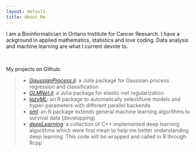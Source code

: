 ```yaml
---
layout: default
title: About Me
---
```


I am a Bioinformatician in Ontario Institute for Cancer Reesarch. I have 
a ackground in applied mathematics, statistics and love coding. Data analysis and machine learning
are what I current devote to. 

</br>

My projects on Github:

> - [_GaussianProcess.jl_](https://github.com/linxihui/GaussianProcess.jl): a Julia package for Gaussian process regression and classification
> - [_GLMNet.jl_](https://github.com/linxihui/GLMNet.jl): a Julia package for elastic-net regularization
> - [_lazyML_](https://github.com/linxihui/lazyML): an R package to automatically select/tune models and hyper-parameters with different parallel backends
> - [_sml_](https://github.com/linxihui/sml): an R package extends general machine learning algorithms to survival data (developping)
> - [_deepLearning_](https://github.com/linxihui/deepLearning): a collection of C++ implemented deep learning algorithms which were first mean to help me better understanding deep learning. This code will be wrapped and called in R through Rcpp
